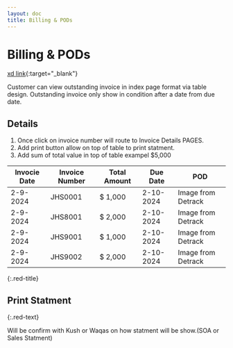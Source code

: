 ```yaml
---
layout: doc
title: Billing & PODs
---
```

# Billing & PODs
[xd link](https://xd.adobe.com/view/25e79356-f9a3-45d3-81b7-155829757ccf-70b4/screen/56cd36a6-9db0-4be6-94a3-0e15f5140b8f){:target="_blank"}

Customer can view outstanding invoice in index page format via table design. Outstanding invoice  only show in condition after a date from due date.
## Details 
1. Once click on invoice number will route to Invoice Details PAGES.
2. Add print button allow on top of table to print statment.
3. Add sum of total value in top of table exampel $5,000

| Invocie Date | Invoice Number | Total Amount | Due Date  | POD                |
| ------------ | -------------- | ------------ | --------- | ------------------ |
| 2-9-2024     | JHS0001        | $ 1,000      | 2-10-2024 | Image from Detrack |
| 2-9-2024     | JHS8001        | $ 2,000      | 2-10-2024 | Image from Detrack |
| 2-9-2024     | JHS9001        | $ 1,000      | 2-10-2024 | Image from Detrack |
| 2-9-2024     | JHS9002        | $ 2,000      | 2-10-2024 | Image from Detrack |


{:.red-title}
## Print Statment

{:.red-text}

Will be confirm with Kush or Waqas on how statment will be show.(SOA or Sales Statment)
